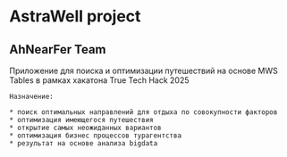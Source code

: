 # AstraWell project
## AhNearFer Team

Приложение для поиска и оптимизации путешествий на основе MWS Tables в рамках хакатона True Tech Hack 2025


```
Назначение:

* поиск оптимальных направлений для отдыха по совокупности факторов
* оптимизация имеющегося путешествия  
* открытие самых неожиданных вариантов  
* оптимизация бизнес процессов турагентства
* результат на основе анализа bigdata
```


